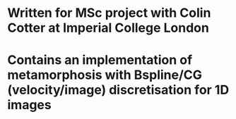# Written for MSc project with Colin Cotter at Imperial College London
# Contains an implementation of metamorphosis with Bspline/CG (velocity/image) discretisation for 1D images
